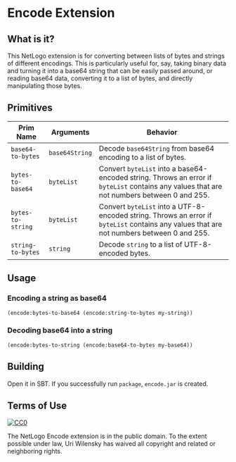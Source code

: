 # Encode Extension

## What is it?

This NetLogo extension is for converting between lists of bytes and strings of different encodings.  This is particularly useful for, say, taking binary data and turning it into a base64 string that can be easily passed around, or reading base64 data, converting it to a list of bytes, and directly manipulating those bytes.

## Primitives

| Prim Name         | Arguments       | Behavior
| ----------------- | --------------- | --------
| `base64-to-bytes` | `base64String`  | Decode `base64String` from base64 encoding to a list of bytes.
| `bytes-to-base64` | `byteList`      | Convert `byteList` into a base64-encoded string.  Throws an error if `byteList` contains any values that are not numbers between 0 and 255.
| `bytes-to-string` | `byteList`      | Convert `byteList` into a UTF-8-encoded string.  Throws an error if `byteList` contains any values that are not numbers between 0 and 255.
| `string-to-bytes` | `string`        | Decode `string` to a list of UTF-8-encoded bytes.

## Usage

### Encoding a string as base64

`(encode:bytes-to-base64 (encode:string-to-bytes my-string))`

### Decoding base64 into a string

`(encode:bytes-to-string (encode:base64-to-bytes my-base64))`

## Building

Open it in SBT.  If you successfully run `package`, `encode.jar` is created.

## Terms of Use

[![CC0](http://i.creativecommons.org/p/zero/1.0/88x31.png)](http://creativecommons.org/publicdomain/zero/1.0/)

The NetLogo Encode extension is in the public domain.  To the extent possible under law, Uri Wilensky has waived all copyright and related or neighboring rights.
